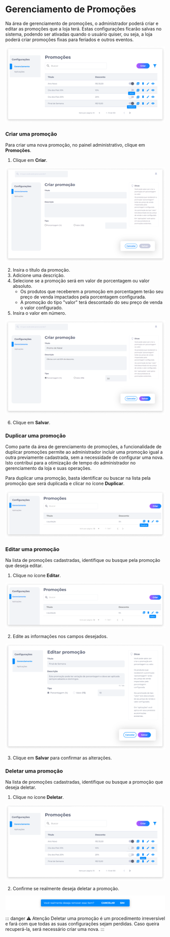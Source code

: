# Gerenciamento de Promoções
Na área de gerenciamento de promoções, o administrador poderá criar e editar as promoções que a loja terá. Estas configurações ficarão salvas no sistema, podendo ser ativadas quando o usuário quiser, ou seja, a loja poderá criar promoções fixas para feriados e outros eventos.

![image](../img/backoffice/promotions_manage.png)

### Criar uma promoção
Para criar uma nova promoção, no painel administrativo, clique em **Promoções**.

1. Clique em **Criar**.

![image](../img/backoffice/promotions_manage_create.png)

2. Insira o título da promoção.
3. Adicione uma descrição.
4. Selecione se a promoção será em valor de porcentagem ou valor absoluto.
	- Os produtos que receberem a promoção em porcentagem terão seu preço de venda impactados pela porcentagem configurada.
	- A promoção do tipo "valor" terá descontado do seu preço de venda o valor configurado.
5. Insira o valor em número.

![image](../img/backoffice/promotions_manage_create_filled.png)

6. Clique em **Salvar**.

### Duplicar uma promoção
Como parte da área de gerenciamento de promoções, a funcionalidade de duplicar promoções permite ao administrador incluir uma promoção igual a outra previamente cadastrada, sem a necessidade de configurar uma nova. Isto contribui para a otimização de tempo do administrador no gerenciamento da loja e suas operações.

Para duplicar uma promoção, basta identificar ou buscar na lista pela promoção que será duplicada e clicar no ícone **Duplicar**.

![image](../img/backoffice/promotions_manage_duplicate.png)

### Editar uma promoção
Na lista de promoções cadastradas, identifique ou busque pela promoção que deseja editar.

1. Clique no ícone **Editar**.

![image](../img/backoffice/promotions_manage_edit_icon.png)

2. Edite as informações nos campos desejados.

![image](../img/backoffice/promotions_manage_edit.png)

3. Clique em **Salvar** para confirmar as alterações.

### Deletar uma promoção
Na lista de promoções cadastradas, identifique ou busque a promoção que deseja deletar.

1. Clique no ícone **Deletar**.

![image](../img/backoffice/promotions_manage_delete.png)

2. Confirme se realmente deseja deletar a promoção.

![image](../img/backoffice/promotions_manage_delete_confirmation.png)

::: danger ⚠️ <dangerblocktitle>Atenção</dangerblocktitle>
<dangerblocktext>Deletar uma promoção é um procedimento irreversível e fará com que todas as suas configurações sejam perdidas. Caso queira recuperá-la, será necessário criar uma nova.</dangerblocktext>
:::